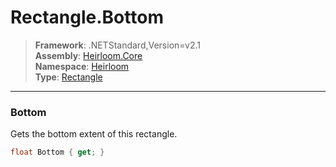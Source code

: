 # Rectangle.Bottom

> **Framework**: .NETStandard,Version=v2.1  
> **Assembly**: [Heirloom.Core][0]  
> **Namespace**: [Heirloom][0]  
> **Type**: [Rectangle][1]  

--------------------------------------------------------------------------------

### Bottom

Gets the bottom extent of this rectangle.

```cs
float Bottom { get; }
```

[0]: ../Heirloom.Core.md
[1]: Heirloom.Rectangle.md
